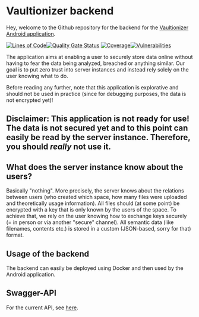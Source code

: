 # Vaultionizer backend

Hey, welcome to the Github repository for the backend for the [Vaultionizer Android application](https://github.com/Vaultionizer/vault-android-app).

[![Lines of Code](https://sonarcloud.io/api/project_badges/measure?project=Vaultionizer_vault-server&metric=ncloc)](https://sonarcloud.io/dashboard?id=Vaultionizer_vault-server)[![Quality Gate Status](https://sonarcloud.io/api/project_badges/measure?project=Vaultionizer_vault-server&metric=alert_status)](https://sonarcloud.io/dashboard?id=Vaultionizer_vault-server)
[![Coverage](https://sonarcloud.io/api/project_badges/measure?project=Vaultionizer_vault-server&metric=coverage)](https://sonarcloud.io/dashboard?id=Vaultionizer_vault-server)[![Vulnerabilities](https://sonarcloud.io/api/project_badges/measure?project=Vaultionizer_vault-server&metric=vulnerabilities)](https://sonarcloud.io/dashboard?id=Vaultionizer_vault-server)

The application aims at enabling a user to securely store data online without having to fear the data being analyzed, breached or anything similar. Our goal is to put zero trust into server instances and instead rely solely on the user knowing what to do.

Before reading any further, note that this application is explorative and should not be used in practice (since for debugging purposes, the data is not encrypted yet)!

## Disclaimer: This application is not ready for use! The data is not secured yet and to this point can easily be read by the server instance. Therefore, you should *really* not use it.

## What does the server instance know about the users?
Basically "nothing". More precisely, the server knows about the relations between users (who created which space, how many files were uploaded and theoretically usage information). All files should (at some point) be encrypted with a key that is only known by the users of the space. To achieve that, we rely on the user knowing how to exchange keys securely (= in person or via another "secure" channel).
All semantic data (like filenames, contents etc.) is stored in a custom (JSON-based, sorry for that) format.

## Usage of the backend
The backend can easily be deployed using Docker and then used by the Android application.

## Swagger-API
For the current API, see [here](https://api.vault.jatsqi/swagger-ui.html#/).
